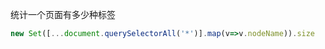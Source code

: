 统计一个页面有多少种标签

```javascript
new Set([...document.querySelectorAll('*')].map(v=>v.nodeName)).size
```
